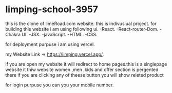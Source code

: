 # limping-school-3957

this is the clone of limeRoad.com website.
this is indivusiual project.
for building this website i am using following ui.
-React.
-React-router-Dom.
-Chakra UI.
-JSX.
-javaScript.
-HTML.
-CSS.

for deployment purpuse i am using vercel.

my Website Link => https://limping.vercel.app/.

if you are open my website it will redirect to home pages.this is a singlepage website it thiw website women ,men ,kids and offer section is pergented there if you are clicking any of theese button you will show releted product

for login purpuse you can you your mobile number.